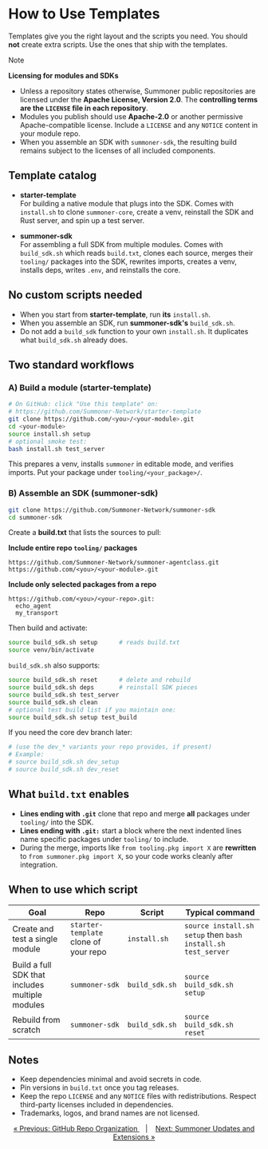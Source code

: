 # How to Use Templates

Templates give you the right layout and the scripts you need. You should **not** create extra scripts. Use the ones that ship with the templates.

> [!NOTE]
> **Licensing for modules and SDKs**
>
> * Unless a repository states otherwise, Summoner public repositories are licensed under the **Apache License, Version 2.0**. The **controlling terms are the `LICENSE` file in each repository**.
> * Modules you publish should use **Apache-2.0** or another permissive Apache-compatible license. Include a `LICENSE` and any `NOTICE` content in your module repo.
> * When you assemble an SDK with `summoner-sdk`, the resulting build remains subject to the licenses of all included components.

## Template catalog

* **starter-template**  
  For building a native module that plugs into the SDK.
  Comes with `install.sh` to clone `summoner-core`, create a venv, reinstall the SDK and Rust server, and spin up a test server.

* **summoner-sdk**  
  For assembling a full SDK from multiple modules.
  Comes with `build_sdk.sh` which reads `build.txt`, clones each source, merges their `tooling/` packages into the SDK, rewrites imports, creates a venv, installs deps, writes `.env`, and reinstalls the core.

## No custom scripts needed

* When you start from **starter-template**, run **its** `install.sh`.
* When you assemble an SDK, run **summoner-sdk's** `build_sdk.sh`.
* Do not add a `build_sdk` function to your own `install.sh`. It duplicates what `build_sdk.sh` already does.

## Two standard workflows

### A) Build a module (starter-template)

```bash
# On GitHub: click "Use this template" on:
# https://github.com/Summoner-Network/starter-template
git clone https://github.com/<you>/<your-module>.git
cd <your-module>
source install.sh setup
# optional smoke test:
bash install.sh test_server
```

This prepares a venv, installs `summoner` in editable mode, and verifies imports. Put your package under `tooling/<your_package>/`.

### B) Assemble an SDK (summoner-sdk)

```bash
git clone https://github.com/Summoner-Network/summoner-sdk
cd summoner-sdk
```

Create a **build.txt** that lists the sources to pull:

**Include entire repo `tooling/` packages**

```
https://github.com/Summoner-Network/summoner-agentclass.git
https://github.com/<you>/<your-module>.git
```

**Include only selected packages from a repo**

```
https://github.com/<you>/<your-repo>.git:
  echo_agent
  my_transport
```

Then build and activate:

```bash
source build_sdk.sh setup      # reads build.txt
source venv/bin/activate
```

`build_sdk.sh` also supports:

```bash
source build_sdk.sh reset      # delete and rebuild
source build_sdk.sh deps       # reinstall SDK pieces
source build_sdk.sh test_server
source build_sdk.sh clean
# optional test build list if you maintain one:
source build_sdk.sh setup test_build
```

If you need the core dev branch later:

```bash
# (use the dev_* variants your repo provides, if present)
# Example:
# source build_sdk.sh dev_setup
# source build_sdk.sh dev_reset
```

## What `build.txt` enables

* **Lines ending with `.git`** clone that repo and merge **all** packages under `tooling/` into the SDK.
* **Lines ending with `.git:`** start a block where the next indented lines name specific packages under `tooling/` to include.
* During the merge, imports like `from tooling.pkg import X` are **rewritten** to `from summoner.pkg import X`, so your code works cleanly after integration.

## When to use which script

| Goal                                            | Repo                                  | Script         | Typical command                                              |
| ----------------------------------------------- | ------------------------------------- | -------------- | ------------------------------------------------------------ |
| Create and test a single module                 | `starter-template` clone of your repo | `install.sh`   | `source install.sh setup` then `bash install.sh test_server` |
| Build a full SDK that includes multiple modules | `summoner-sdk`                        | `build_sdk.sh` | `source build_sdk.sh setup`                                  |
| Rebuild from scratch                            | `summoner-sdk`                        | `build_sdk.sh` | `source build_sdk.sh reset`                                  |

## Notes

* Keep dependencies minimal and avoid secrets in code.
* Pin versions in `build.txt` once you tag releases.
* Keep the repo `LICENSE` and any `NOTICE` files with redistributions. Respect third-party licenses included in dependencies.
* Trademarks, logos, and brand names are not licensed.

<p align="center">
  <a href="github_infra.md">&laquo; Previous: GitHub Repo Organization </a> &nbsp;&nbsp;&nbsp;|&nbsp;&nbsp;&nbsp; <a href="summoner_ext.md">Next: Summoner Updates and Extensions &raquo;</a>
</p>
